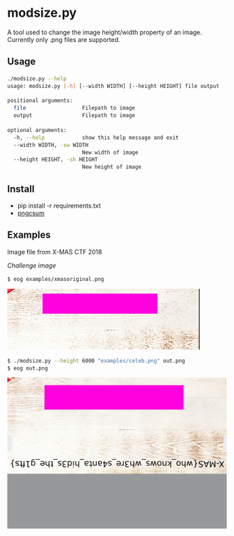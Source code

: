 # modsize.py

A tool used to change the image height/width property of an image. Currently only .png files are supported. 


## Usage

```bash
./modsize.py --help
usage: modsize.py [-h] [--width WIDTH] [--height HEIGHT] file output

positional arguments:
  file                  Filepath to image
  output                Filepath to image

optional arguments:
  -h, --help            show this help message and exit
  --width WIDTH, -sw WIDTH
                        New width of image
  --height HEIGHT, -sh HEIGHT
                        New height of image
```

## Install

* pip install -r requirements.txt
* [pngcsum](http://schaik.com/png/pngcsum.html)

## Examples

Image file from X-MAS CTF 2018

*Challenge image*

```bash
$ eog examples/xmasoriginal.png
```
![original challenge image](examples/xmasoriginal.png)


```bash
$ ./modsize.py --height 6000 "examples/celeb.png" out.png
$ eog out.png
```
![example image of modsize](examples/xmasflag.png)


